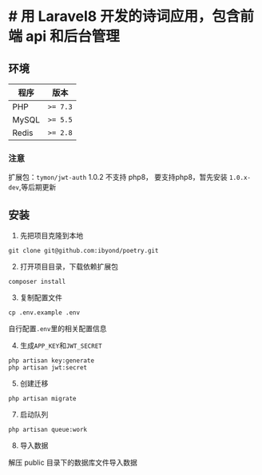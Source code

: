 # # 用 Laravel8 开发的诗词应用，包含前端 api 和后台管理

## 环境

| 程序 | 版本 |
| -------- | -------- |
| PHP| `>= 7.3` |
| MySQL| `>= 5.5` |
| Redis| `>= 2.8` |

### 注意
扩展包：`tymon/jwt-auth` 1.0.2 不支持 php8， 要支持php8，暂先安装 `1.0.x-dev`,等后期更新

## 安装

1. 先把项目克隆到本地

```
git clone git@github.com:ibyond/poetry.git
```

2. 打开项目目录，下载依赖扩展包

```
composer install
```

3. 复制配置文件

```
cp .env.example .env
```

自行配置`.env`里的相关配置信息

4. 生成`APP_KEY`和`JWT_SECRET`
```
php artisan key:generate
php artisan jwt:secret
```

5. 创建迁移
```
php artisan migrate
```

7. 启动队列
```
php artisan queue:work
```

8. 导入数据

解压 public 目录下的数据库文件导入数据

